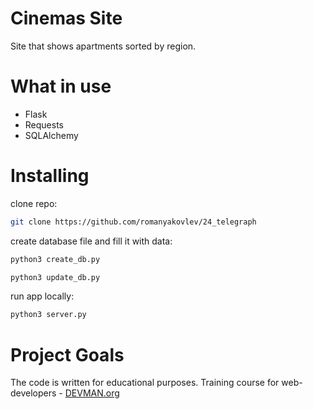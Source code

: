 # Cinemas Site

Site that shows apartments sorted by region.

# What in use
- Flask
- Requests
- SQLAlchemy

# Installing

clone repo:
```sh
git clone https://github.com/romanyakovlev/24_telegraph
```

create database file and fill it with data:
```sh
python3 create_db.py
```

```sh
python3 update_db.py
```

run app locally:
```sh
python3 server.py
```

# Project Goals

The code is written for educational purposes. Training course for web-developers - [DEVMAN.org](https://devman.org)
